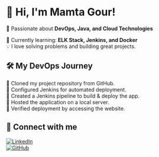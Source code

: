 # 👋 Hi, I'm Mamta Gour!  
🚀 Passionate about **DevOps, Java, and Cloud Technologies**  

🌱 Currently learning: **ELK Stack, Jenkins, and Docker**  
💡 I love solving problems and building great projects.  

## 🛠️ My DevOps Journey  
🔹 Cloned my project repository from GitHub.  
🔹 Configured Jenkins for automated deployment.  
🔹 Created a Jenkins pipeline to build & deploy the app.  
🔹 Hosted the application on a local server.  
🔹 Verified deployment by accessing the website.  

## 🔗 Connect with me  
[![LinkedIn](https://img.shields.io/badge/LinkedIn-blue?style=flat&logo=linkedin)](https://www.linkedin.com/in/your-profile)  
[![GitHub](https://img.shields.io/badge/GitHub-black?style=flat&logo=github)](https://github.com/mamtagour)  
